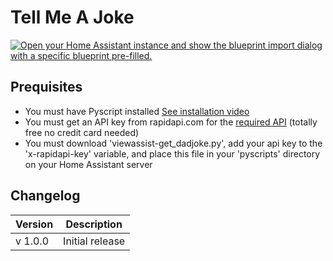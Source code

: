 # Tell Me A Joke

[![Open your Home Assistant instance and show the blueprint import dialog with a specific blueprint pre-filled.](https://my.home-assistant.io/badges/blueprint_import.svg)](https://my.home-assistant.io/redirect/blueprint_import/?blueprint_url=https%3A%2F%2Fraw.githubusercontent.com%2Fdinki%2FView-Assist%2Fmain%2FView_Assist_custom_sentences%2FTell_Me_a_Joke%2Fblueprint-tellmeajoke.yaml)

## Prequisites
* You must have Pyscript installed [See installation video](https://www.youtube.com/watch?v=jpJxZaisbGQ)
* You must get an API key from rapidapi.com for the [required API](https://rapidapi.com/apininjas/api/dad-jokes-by-api-ninjas) (totally free no credit card needed)
* You must download 'viewassist-get_dadjoke.py', add your api key to the 'x-rapidapi-key' variable, and place this file in your 'pyscripts' directory on your Home Assistant server

## Changelog

| Version | Description |
| ------- | ----------- |
| v 1.0.0 | Initial release |